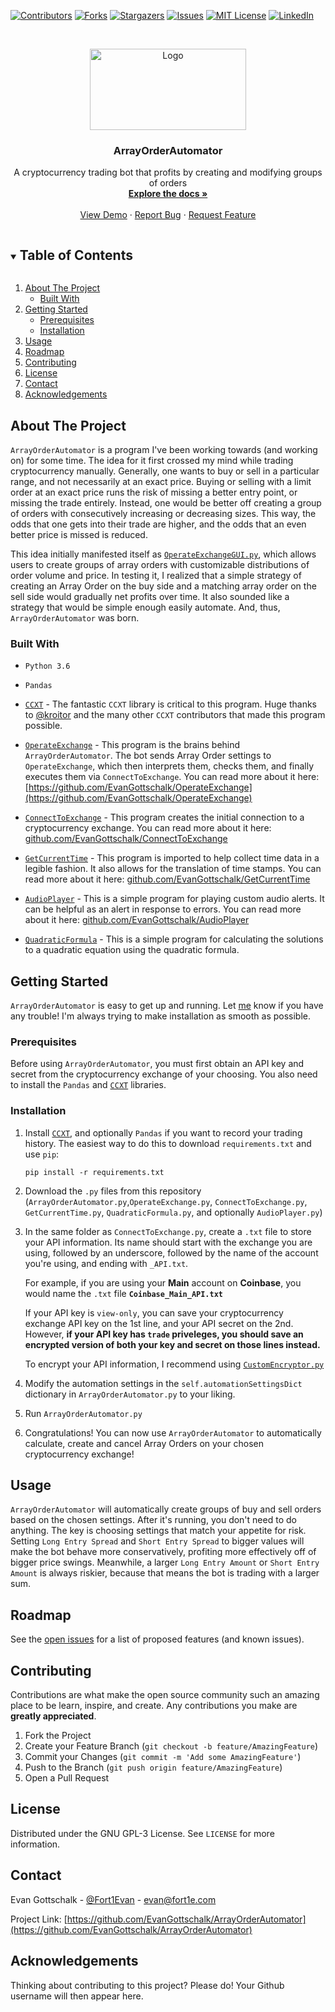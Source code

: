 [![Contributors][contributors-shield]][contributors-url]
[![Forks][forks-shield]][forks-url]
[![Stargazers][stars-shield]][stars-url]
[![Issues][issues-shield]][issues-url]
[![MIT License][license-shield]][license-url]
[![LinkedIn][linkedin-shield]][linkedin-url]



<!-- PROJECT LOGO -->
<br />
<p align="center">
  <a href="https://github.com/EvanGottschalk/ArrayOrderAutomator">
    <img src="images/logo.png" alt="Logo" width="250" height="130">
  </a>

  <h3 align="center">ArrayOrderAutomator</h3>

  <p align="center">
    A cryptocurrency trading bot that profits by creating and modifying groups of orders
    <br />
    <a href="https://github.com/EvanGottschalk/ArrayOrderAutomator"><strong>Explore the docs »</strong></a>
    <br />
    <br />
    <a href="https://github.com/EvanGottschalk/ArrayOrderAutomator">View Demo</a>
    ·
    <a href="https://github.com/EvanGottschalk/ArrayOrderAutomator/issues">Report Bug</a>
    ·
    <a href="https://github.com/EvanGottschalk/ArrayOrderAutomator/issues">Request Feature</a>
  </p>
</p>



<!-- TABLE OF CONTENTS -->
<details open="open">
  <summary><h2 style="display: inline-block">Table of Contents</h2></summary>
  <ol>
    <li>
      <a href="#about-the-project">About The Project</a>
      <ul>
        <li><a href="#built-with">Built With</a></li>
      </ul>
    </li>
    <li>
      <a href="#getting-started">Getting Started</a>
      <ul>
        <li><a href="#prerequisites">Prerequisites</a></li>
        <li><a href="#installation">Installation</a></li>
      </ul>
    </li>
    <li><a href="#usage">Usage</a></li>
    <li><a href="#roadmap">Roadmap</a></li>
    <li><a href="#contributing">Contributing</a></li>
    <li><a href="#license">License</a></li>
    <li><a href="#contact">Contact</a></li>
    <li><a href="#acknowledgements">Acknowledgements</a></li>
  </ol>
</details>



<!-- ABOUT THE PROJECT -->
## About The Project

`ArrayOrderAutomator` is a program I've been working towards (and working on) for some time. The idea for it first crossed my mind while trading cryptocurrency manually. Generally, one wants to buy or sell in a particular range, and not necessarily at an exact price. Buying or selling with a limit order at an exact price runs the risk of missing a better entry point, or missing the trade entirely. Instead, one would be better off creating a group of orders with consecutively increasing or decreasing sizes. This way, the odds that one gets into their trade are higher, and the odds that an even better price is missed is reduced.

This idea initially manifested itself as [`OperateExchangeGUI.py`](https://github.com/EvanGottschalk/OperateExchangeGUI), which allows users to create groups of array orders with customizable distributions of order volume and price. In testing it, I realized that a simple strategy of creating an Array Order on the buy side and a matching array order on the sell side would gradually net profits over time. It also sounded like a strategy that would be simple enough easily automate. And, thus, `ArrayOrderAutomator` was born.


### Built With

* `Python 3.6`

* `Pandas`

* [`CCXT`](https://github.com/ccxt/ccxt) - The fantastic `CCXT` library is critical to this program. Huge thanks to [@kroitor](https://github.com/kroitor) and the many other `CCXT` contributors that made this program possible.

* [`OperateExchange`](https://github.com/EvanGottschalk/OperateExchange) - This program is the brains behind `ArrayOrderAutomator`. The bot sends Array Order settings to `OperateExchange`, which then interprets them, checks them, and finally executes them via `ConnectToExchange`. You can read more about it here: [https://github.com/EvanGottschalk/OperateExchange](https://github.com/EvanGottschalk/OperateExchange)

* [`ConnectToExchange`](https://github.com/EvanGottschalk/connecttoexchange) - This program creates the initial connection to a cryptocurrency exchange. You can read more about it here: [github.com/EvanGottschalk/ConnectToExchange](https://github.com/EvanGottschalk/connecttoexchange)

* [`GetCurrentTime`](https://github.com/EvanGottschalk/GetCurrentTime) - This program is imported to help collect time data in a legible fashion. It also allows for the translation of time stamps. You can read more about it here: [github.com/EvanGottschalk/GetCurrentTime](https://github.com/EvanGottschalk/GetCurrentTime)

* [`AudioPlayer`](https://github.com/EvanGottschalk/AudioPlayer) - This is a simple program for playing custom audio alerts. It can be helpful as an alert in response to errors. You can read more about it here: [github.com/EvanGottschalk/AudioPlayer](https://github.com/EvanGottschalk/AudioPlayer)

* [`QuadraticFormula`](https://github.com/EvanGottschalk/OperateExchangeGUI/blob/main/QuadraticFormula.py) - This is a simple program for calculating the solutions to a quadratic equation using the quadratic formula.



<!-- GETTING STARTED -->
## Getting Started

`ArrayOrderAutomator` is easy to get up and running. Let [me](https://github.com/EvanGottschalk) know if you have any trouble! I'm always trying to make installation as smooth as possible.

### Prerequisites

Before using `ArrayOrderAutomator`, you must first obtain an API key and secret from the cryptocurrency exchange of your choosing. You also need to install the `Pandas` and [`CCXT`](https://github.com/ccxt/ccxt) libraries.

### Installation

1. Install [`CCXT`](https://github.com/ccxt/ccxt), and optionally `Pandas` if you want to record your trading history. The easiest way to do this to download `requirements.txt` and use `pip`:
    ```
    pip install -r requirements.txt
    ```

2. Download the `.py` files from this repository (`ArrayOrderAutomator.py`,`OperateExchange.py`, `ConnectToExchange.py`, `GetCurrentTime.py`, `QuadraticFormula.py`, and optionally `AudioPlayer.py`)

3. In the same folder as `ConnectToExchange.py`, create a `.txt` file to store your API information. Its name should start with the exchange you are using, followed by an underscore, followed by the name of the account you're using, and ending with `_API.txt`.

    For example, if you are using your **Main** account on **Coinbase**, you would name the `.txt` file **`Coinbase_Main_API.txt`**

    If your API key is `view-only`, you can save your cryptocurrency exchange API key on the 1st line, and your API secret on the 2nd. However, **if your API key has `trade` priveleges, you should save an encrypted version of both your key and secret on those lines instead.**

    To encrypt your API information, I recommend using [`CustomEncryptor.py`](https://github.com/EvanGottschalk/CustomEncryptor)

4. Modify the automation settings in the `self.automationSettingsDict` dictionary in `ArrayOrderAutomator.py` to your liking.

5. Run `ArrayOrderAutomator.py`

6. Congratulations! You can now use `ArrayOrderAutomator` to automatically calculate, create and cancel Array Orders on your chosen cryptocurrency exchange!



<!-- USAGE EXAMPLES -->
## Usage

`ArrayOrderAutomator` will automatically create groups of buy and sell orders based on the chosen settings. After it's running, you don't need to do anything. The key is choosing settings that match your appetite for risk. Setting `Long Entry Spread` and `Short Entry Spread` to bigger values will make the bot behave more conservatively, profiting more effectively off of bigger price swings. Meanwhile, a larger `Long Entry Amount` or `Short Entry Amount` is always riskier, because that means the bot is trading with a larger sum.


<!-- ROADMAP -->
## Roadmap

See the [open issues](https://github.com/EvanGottschalk/ArrayOrderAutomator/issues) for a list of proposed features (and known issues).



<!-- CONTRIBUTING -->
## Contributing

Contributions are what make the open source community such an amazing place to be learn, inspire, and create. Any contributions you make are **greatly appreciated**.

1. Fork the Project
2. Create your Feature Branch (`git checkout -b feature/AmazingFeature`)
3. Commit your Changes (`git commit -m 'Add some AmazingFeature'`)
4. Push to the Branch (`git push origin feature/AmazingFeature`)
5. Open a Pull Request



<!-- LICENSE -->
## License

Distributed under the GNU GPL-3 License. See `LICENSE` for more information.



<!-- CONTACT -->
## Contact

Evan Gottschalk - [@Fort1Evan](https://twitter.com/Fort1Evan) - evan@fort1e.com

Project Link: [https://github.com/EvanGottschalk/ArrayOrderAutomator](https://github.com/EvanGottschalk/ArrayOrderAutomator)



<!-- ACKNOWLEDGEMENTS -->
## Acknowledgements

Thinking about contributing to this project? Please do! Your Github username will then appear here.





<!-- MARKDOWN LINKS & IMAGES -->
<!-- https://www.markdownguide.org/basic-syntax/#reference-style-links -->
[contributors-shield]: https://img.shields.io/github/contributors/EvanGottschalk/ArrayOrderAutomator.svg?style=for-the-badge
[contributors-url]: https://github.com/EvanGottschalk/ArrayOrderAutomator/graphs/contributors
[forks-shield]: https://img.shields.io/github/forks/EvanGottschalk/ArrayOrderAutomator.svg?style=for-the-badge
[forks-url]: https://github.com/EvanGottschalk/ArrayOrderAutomator/network/members
[stars-shield]: https://img.shields.io/github/stars/EvanGottschalk/ArrayOrderAutomator.svg?style=for-the-badge
[stars-url]: https://github.com/EvanGottschalk/ArrayOrderAutomator/stargazers
[issues-shield]: https://img.shields.io/github/issues/EvanGottschalk/ArrayOrderAutomator.svg?style=for-the-badge
[issues-url]: https://github.com/EvanGottschalk/ArrayOrderAutomator/issues
[license-shield]: https://img.shields.io/github/license/EvanGottschalk/ArrayOrderAutomator.svg?style=for-the-badge
[license-url]: https://github.com/EvanGottschalk/ArrayOrderAutomator/blob/master/LICENSE.txt
[linkedin-shield]: https://img.shields.io/badge/-LinkedIn-black.svg?style=for-the-badge&logo=linkedin&colorB=555
[linkedin-url]: https://linkedin.com/in/EvanGottschalk